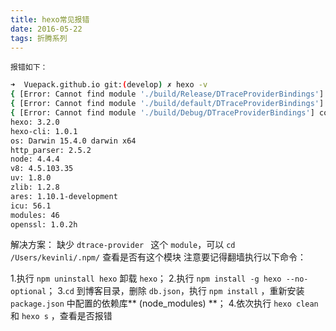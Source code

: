 ```yaml
---
title: hexo常见报错
date: 2016-05-22
tags: 折腾系列
---
```


`报错如下：`
```bash
➜  Vuepack.github.io git:(develop) ✗ hexo -v
{ [Error: Cannot find module './build/Release/DTraceProviderBindings'] code: 'MODULE_NOT_FOUND' }
{ [Error: Cannot find module './build/default/DTraceProviderBindings'] code: 'MODULE_NOT_FOUND' }
{ [Error: Cannot find module './build/Debug/DTraceProviderBindings'] code: 'MODULE_NOT_FOUND' }
hexo: 3.2.0
hexo-cli: 1.0.1
os: Darwin 15.4.0 darwin x64
http_parser: 2.5.2
node: 4.4.4
v8: 4.5.103.35
uv: 1.8.0
zlib: 1.2.8
ares: 1.10.1-development
icu: 56.1
modules: 46
openssl: 1.0.2h
```

解决方案：
缺少 `dtrace-provider ` 这个 `module`，可以 `cd /Users/kevinli/.npm/` 查看是否有这个模块
注意要记得翻墙执行以下命令：

 1.执行 `npm uninstall hexo` 卸载 `hexo`；
 2.执行 `npm install -g hexo --no-optional`；
 3.`cd` 到博客目录，删除 `db.json`，执行 `npm install` ，重新安装 `package.json` 中配置的依赖库** (node_modules) **；
 4.依次执行 `hexo clean` 和 `hexo s` ，查看是否报错


